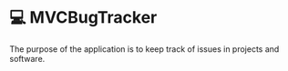 # :computer: MVCBugTracker
The purpose of the application is to keep track of issues in projects and software. 
